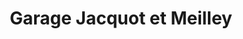 ---
title: "Garage Jacquot et Meilley"
url: /chateauvillain/garage-jacquot-et-meilley/
shop: réparation de voitures
---